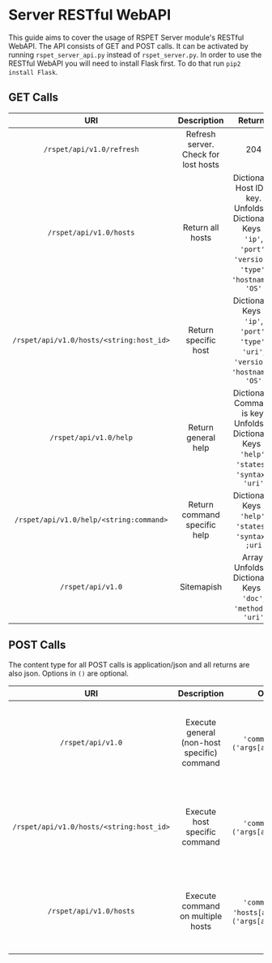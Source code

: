 # Server RESTful WebAPI

This guide aims to cover the usage of RSPET Server module's RESTful WebAPI. The
API consists of GET and POST calls. It can be activated by running `rspet_server_api.py`
instead of `rspet_server.py`. In order to use the RESTful WebAPI you will need to
install Flask first. To do that run `pip2 install Flask`.

## GET Calls

| URI | Description | Returns |
|:-------------:|:-------------:|:-------------:|
| `/rspet/api/v1.0/refresh` | Refresh server. Check for lost hosts | 204 |
| `/rspet/api/v1.0/hosts`   | Return all hosts | Dictionary. Host ID is key. Unfolds to Dictionary. Keys : `'ip'`, `'port'`, `'version'`, `'type'`, `'hostname'`, `'OS'` |
| `/rspet/api/v1.0/hosts/<string:host_id>` | Return specific host | Dictionary. Keys : `'ip'`, `'port'`, `'type'`, `'uri'`, `'version'`, `'hostname'`, `'OS'` |
| `/rspet/api/v1.0/help` | Return general help | Dictionary. Command is key. Unfolds to Dictionary. Keys : `'help'`, `'states'`, `'syntax'`, `'uri'`|
| `/rspet/api/v1.0/help/<string:command>` | Return command specific help | Dictionary. Keys : `'help'`, `'states'`,  `'syntax'`, `;uri` |
| `/rspet/api/v1.0` | Sitemapish | Array. Unfolds to Dictionary. Keys : `'doc'`, `'methods'`, `'uri'` |

## POST Calls

The content type for all POST calls is application/json and all returns are also
json. Options in `()` are optional.

| URI | Description | Options | Returns |
|:-------------:|:-------------:|:-------------:|:-------------:|
| `/rspet/api/v1.0` | Execute general (non-host specific) command | `'command[str]'`, `('args[array[str]]')` | JSON : [Dictionary. Keys : `'transition'`, `'code'`, `'string'`]. HTTP : [200/404] |
| `/rspet/api/v1.0/hosts/<string:host_id>` | Execute host specific command | `'command[str]'`, `('args[array[str]]')` | JSON : [Dictionary. Keys : `'transition'`, `'code'`, `'string'`]. HTTP : [200/400/404] |
| `/rspet/api/v1.0/hosts` | Execute command on multiple hosts | `'command[str]'`, `'hosts[array[int]]'`, `('args[array[str]]')` | JSON : [Dictionary. Keys : `'transition'`, `'code'`, `'string'`]. HTTP : [200/400/404] |
